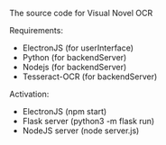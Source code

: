The source code for Visual Novel OCR

Requirements: 
- ElectronJS (for userInterface)
- Python (for backendServer)
- Nodejs (for backendServer)
- Tesseract-OCR (for backendServer)

Activation: 
- ElectronJS (npm start)
- Flask server (python3 -m flask run)
- NodeJS server (node server.js)

